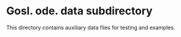 # Gosl. ode. data subdirectory

This directory contains auxiliary data files for testing and examples.
